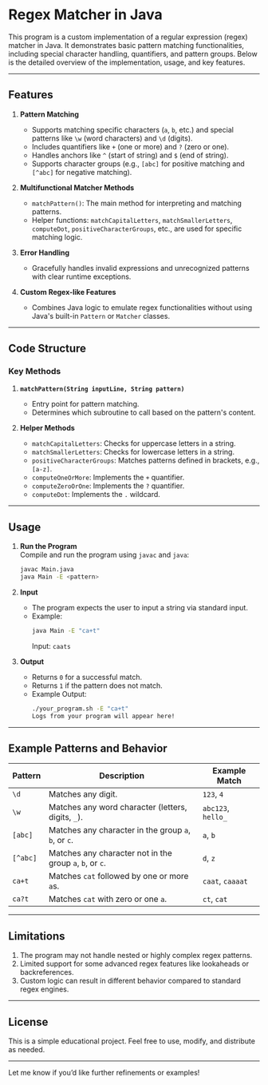 # Regex Matcher in Java  

This program is a custom implementation of a regular expression (regex) matcher in Java. It demonstrates basic pattern matching functionalities, including special character handling, quantifiers, and pattern groups. Below is the detailed overview of the implementation, usage, and key features.

---

## Features  

1. **Pattern Matching**  
   - Supports matching specific characters (`a`, `b`, etc.) and special patterns like `\w` (word characters) and `\d` (digits).  
   - Includes quantifiers like `+` (one or more) and `?` (zero or one).  
   - Handles anchors like `^` (start of string) and `$` (end of string).  
   - Supports character groups (e.g., `[abc]` for positive matching and `[^abc]` for negative matching).  

2. **Multifunctional Matcher Methods**  
   - `matchPattern()`: The main method for interpreting and matching patterns.  
   - Helper functions: `matchCapitalLetters`, `matchSmallerLetters`, `computeDot`, `positiveCharacterGroups`, etc., are used for specific matching logic.

3. **Error Handling**  
   - Gracefully handles invalid expressions and unrecognized patterns with clear runtime exceptions.

4. **Custom Regex-like Features**  
   - Combines Java logic to emulate regex functionalities without using Java's built-in `Pattern` or `Matcher` classes.  

---

## Code Structure  

### Key Methods  

1. **`matchPattern(String inputLine, String pattern)`**  
   - Entry point for pattern matching.  
   - Determines which subroutine to call based on the pattern's content.  

2. **Helper Methods**  
   - `matchCapitalLetters`: Checks for uppercase letters in a string.  
   - `matchSmallerLetters`: Checks for lowercase letters in a string.  
   - `positiveCharacterGroups`: Matches patterns defined in brackets, e.g., `[a-z]`.  
   - `computeOneOrMore`: Implements the `+` quantifier.  
   - `computeZeroOrOne`: Implements the `?` quantifier.  
   - `computeDot`: Implements the `.` wildcard.  

---

## Usage  

1. **Run the Program**  
   Compile and run the program using `javac` and `java`:  
   ```bash
   javac Main.java  
   java Main -E <pattern>
   ```

2. **Input**  
   - The program expects the user to input a string via standard input.  
   - Example:  
     ```bash
     java Main -E "ca+t"
     ```
     Input: `caats`

3. **Output**  
   - Returns `0` for a successful match.  
   - Returns `1` if the pattern does not match.  
   - Example Output:  
     ```bash
     ./your_program.sh -E "ca+t"
     Logs from your program will appear here!
     ```

---

## Example Patterns and Behavior  

| **Pattern**      | **Description**                                     | **Example Match**   |  
|-------------------|-----------------------------------------------------|----------------------|  
| `\d`             | Matches any digit.                                  | `123`, `4`           |  
| `\w`             | Matches any word character (letters, digits, `_`).  | `abc123`, `hello_`   |  
| `[abc]`          | Matches any character in the group `a`, `b`, or `c`. | `a`, `b`            |  
| `[^abc]`         | Matches any character not in the group `a`, `b`, or `c`. | `d`, `z`          |  
| `ca+t`           | Matches `cat` followed by one or more `a`s.         | `caat`, `caaaat`     |  
| `ca?t`           | Matches `cat` with zero or one `a`.                 | `ct`, `cat`          |  

---

## Limitations  

1. The program may not handle nested or highly complex regex patterns.  
2. Limited support for some advanced regex features like lookaheads or backreferences.  
3. Custom logic can result in different behavior compared to standard regex engines.

---

## License  

This is a simple educational project. Feel free to use, modify, and distribute as needed.  

---

Let me know if you’d like further refinements or examples!
